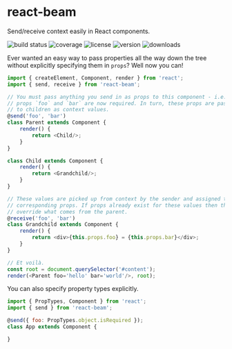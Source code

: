 # react-beam

Send/receive context easily in React components.

![build status](http://img.shields.io/travis/izaakschroeder/react-beam/master.svg?style=flat)
![coverage](http://img.shields.io/coveralls/izaakschroeder/react-beam/master.svg?style=flat)
![license](http://img.shields.io/npm/l/react-beam.svg?style=flat)
![version](http://img.shields.io/npm/v/react-beam.svg?style=flat)
![downloads](http://img.shields.io/npm/dm/react-beam.svg?style=flat)

Ever wanted an easy way to pass properties all the way down the tree without explicitly specifying them in `props`? Well now you can!

```javascript
import { createElement, Component, render } from 'react';
import { send, receive } from 'react-beam';

// You must pass anything you send in as props to this component - i.e. the
// props `foo` and `bar` are now required. In turn, these props are passed down
// to children as context values.
@send('foo', 'bar')
class Parent extends Component {
	render() {
		return <Child/>;
	}
}

class Child extends Component {
	render() {
		return <Grandchild/>;
	}
}

// These values are picked up from context by the sender and assigned to the
// corresponding props. If props already exist for these values then they will
// override what comes from the parent.
@receive('foo', 'bar')
class Grandchild extends Component {
	render() {
		return <div>{this.props.foo} = {this.props.bar}</div>;
	}
}

// Et voilà.
const root = document.querySelector('#content');
render(<Parent foo='hello' bar='world'/>, root);
```

You can also specify property types explicitly.

```javascript
import { PropTypes, Component } from 'react';
import { send } from 'react-beam';

@send({ foo: PropTypes.object.isRequired });
class App extends Component {

}
```
